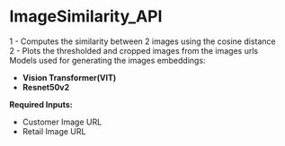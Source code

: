 # ImageSimilarity_API
1 - Computes the similarity between 2 images using the cosine distance </br>
2 - Plots the thresholded and cropped images from the images urls </br>
Models used for generating the images embeddings: </br>
- <b>Vision Transformer(VIT)</b> 
- <b>Resnet50v2</b> 

<b>Required Inputs:</b> </br>
- Customer Image URL
- Retail Image URL

